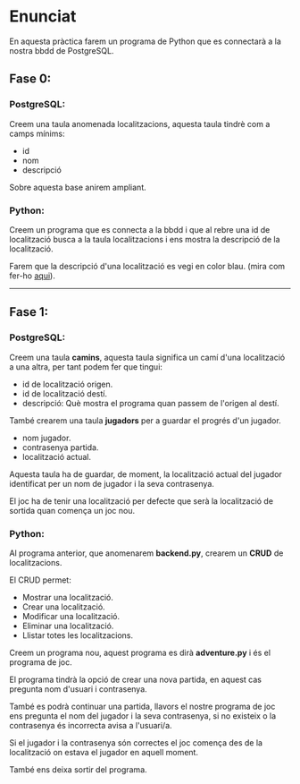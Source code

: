 # Enunciat

En aquesta pràctica farem un programa de Python que es connectarà a la nostra bbdd de PostgreSQL.

## Fase 0:

### PostgreSQL:

Creem una taula anomenada localitzacions, aquesta taula tindrè com a camps mínims:

- id
- nom
- descripció

Sobre aquesta base anirem ampliant.

### Python:

Creem un programa que es connecta a la bbdd i que al rebre una id de localització busca a la taula localitzacions i ens mostra la descripció de la localització.

Farem que la descripció d'una localització es vegi en color blau. (mira com fer-ho [aqui](https://linuxhint.com/print-colored-text-python/)).

---------------------------------------------------------------------------------------------------------------------------------------

## Fase 1:

### PostgreSQL:

Creem una taula **camins**, aquesta taula significa un camí d'una localització a una altra, per tant podem fer que tingui:

- id de localització origen.
- id de localització destí.
- descripció: Què mostra el programa quan passem de l'origen al destí.

També crearem una taula **jugadors** per a guardar el progrés d'un jugador.

- nom jugador.
- contrasenya partida.
- localització actual.

Aquesta taula ha de guardar, de moment, la localització actual del jugador identificat per un nom de jugador i la seva contrasenya.

El joc ha de tenir una localització per defecte que serà la localització de sortida quan comença un joc nou.

### Python:

Al programa anterior, que anomenarem **backend.py**, crearem un **CRUD** de localitzacions.

El CRUD permet:

- Mostrar una localització.
- Crear una localització.
- Modificar una localització.
- Eliminar una localització.
- Llistar totes les localitzacions.

Creem un programa nou, aquest programa es dirà **adventure.py** i és el programa de joc.

El programa tindrà la opció de crear una nova partida, en aquest cas pregunta nom d'usuari i contrasenya.

També es podrà continuar una partida, llavors el nostre programa de joc ens pregunta el nom del jugador i la seva contrasenya, si no existeix o la contrasenya és incorrecta avisa a l'usuari/a. 

Si el jugador i la contrasenya són correctes el joc comença des de la localització on estava el jugador en aquell moment.

També ens deixa sortir del programa.





